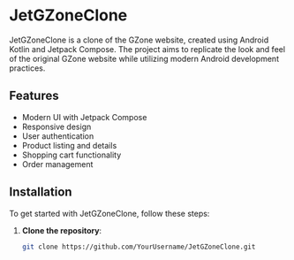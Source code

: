 # JetGZoneClone

JetGZoneClone is a clone of the GZone website, created using Android Kotlin and Jetpack Compose. The project aims to replicate the look and feel of the original GZone website while utilizing modern Android development practices.

## Features

- Modern UI with Jetpack Compose
- Responsive design
- User authentication
- Product listing and details
- Shopping cart functionality
- Order management

## Installation

To get started with JetGZoneClone, follow these steps:

1. **Clone the repository**:
   ```bash
   git clone https://github.com/YourUsername/JetGZoneClone.git
